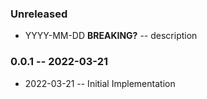 ### Unreleased

- YYYY-MM-DD **BREAKING?** -- description

### 0.0.1 -- 2022-03-21

- 2022-03-21 -- Initial Implementation